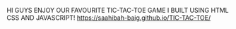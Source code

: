 HI GUYS ENJOY OUR FAVOURITE TIC-TAC-TOE GAME I BUILT USING HTML CSS AND JAVASCRIPT!
https://saahibah-baig.github.io/TIC-TAC-TOE/
